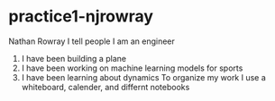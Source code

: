 # practice1-njrowray
Nathan Rowray
I tell people I am an engineer
1. I have been building a plane
2. I have been working on machine learning models for sports
3. I have been learning about dynamics
To organize my work I use a whiteboard, calender, and differnt notebooks
